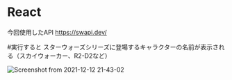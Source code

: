 # React

今回使用したAPI  https://swapi.dev/

#実行すると
スターウォーズシリーズに登場するキャラクターの名前が表示される（スカイウォーカー、R2-D2など）


![Screenshot from 2021-12-12 21-43-02](https://user-images.githubusercontent.com/83333425/145717057-02ff16df-aada-4acd-bbe9-412276dc40e5.png)
